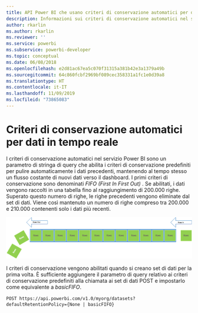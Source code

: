 ```yaml
---
title: API Power BI che usano criteri di conservazione automatici per dati in tempo reale
description: Informazioni sui criteri di conservazione automatici nel servizio Power BI
author: rkarlin
ms.author: rkarlin
ms.reviewer: ''
ms.service: powerbi
ms.subservice: powerbi-developer
ms.topic: conceptual
ms.date: 06/08/2018
ms.openlocfilehash: e2d81ac67ea5c070f31315a381b42e3a1379a49b
ms.sourcegitcommit: 64c860fcbf2969bf089cec358331a1fc1e0d39a8
ms.translationtype: HT
ms.contentlocale: it-IT
ms.lasthandoff: 11/09/2019
ms.locfileid: "73865083"
---
```

# <a name="automatic-retention-policy-for-real-time-data"></a>Criteri di conservazione automatici per dati in tempo reale

I criteri di conservazione automatici nel servizio Power BI sono un parametro di stringa di query che abilita i criteri di conservazione predefiniti per pulire automaticamente i dati precedenti, mantenendo al tempo stesso un flusso costante di nuovi dati verso il dashboard. I primi criteri di conservazione sono denominati *FIFO (First In First Out)* . Se abilitati, i dati vengono raccolti in una tabella fino al raggiungimento di 200.000 righe. Superato questo numero di righe, le righe precedenti vengono eliminate dal set di dati. Viene così mantenuto un numero di righe compreso tra 200.000 e 210.000 contenenti solo i dati più recenti.  
  
<center>

![criteri di conservazione](media/api-Automatic-retention-policy-for-real-time-data/retention-policy.png) 

</center>

I criteri di conservazione vengono abilitati quando si creano set di dati per la prima volta. È sufficiente aggiungere il parametro di query relativo ai criteri di conservazione predefiniti alla chiamata ai set di dati POST e impostarlo come equivalente a *basicFIFO*.  
  
    POST https://api.powerbi.com/v1.0/myorg/datasets?defaultRetentionPolicy={None | basicFIFO}